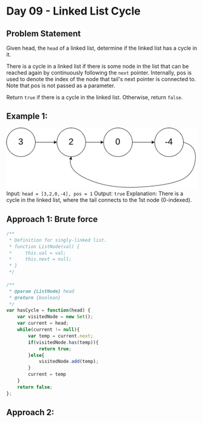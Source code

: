 
# Day 09 - Linked List Cycle

## Problem Statement
Given head, the `head` of a linked list, determine if the linked list has a cycle in it.

There is a cycle in a linked list if there is some node in the list that can be reached again by continuously following the `next` pointer. Internally, pos is used to denote the index of the node that tail's next pointer is connected to. Note that pos is not passed as a parameter.

Return `true` if there is a cycle in the linked list. Otherwise, return `false`.
## Example 1:
![Alt text](day009-example-1.png)
Input: `head = [3,2,0,-4], pos = 1`
Output: `true`
Explanation: There is a cycle in the linked list, where the tail connects to the 1st node (0-indexed).

## Approach 1: Brute force
```javascript
/**
 * Definition for singly-linked list.
 * function ListNode(val) {
 *     this.val = val;
 *     this.next = null;
 * }
 */

/**
 * @param {ListNode} head
 * @return {boolean}
 */
var hasCycle = function(head) {
    var visitedNode = new Set();
    var current = head;
    while(current != null){
        var temp = current.next;
        if(visitedNode.has(temp)){
            return true;
        }else{
            visitedNode.add(temp);
        }
        current = temp
    }
    return false;
};

```
## Approach 2: 
```javascript

```
